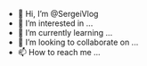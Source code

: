 - 👋 Hi, I’m @SergeiVlog
- 👀 I’m interested in ...
- 🌱 I’m currently learning ...
- 💞️ I’m looking to collaborate on ...
- 📫 How to reach me ...

<!---
SergeiVlog/SergeiVlog is a ✨ special ✨ repository because its `README.md` (this file) appears on your GitHub profile.
You can click the Preview link to take a look at your changes.
--->
